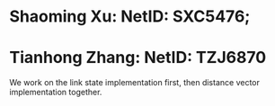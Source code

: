 # Shaoming Xu: NetID: SXC5476; 
# Tianhong Zhang: NetID: TZJ6870
We work on the link state implementation first, then distance vector implementation together. 
